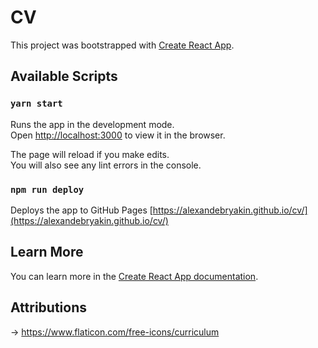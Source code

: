 # CV

This project was bootstrapped with [Create React App](https://github.com/facebook/create-react-app).

## Available Scripts

### `yarn start`

Runs the app in the development mode.\
Open [http://localhost:3000](http://localhost:3000) to view it in the browser.

The page will reload if you make edits.\
You will also see any lint errors in the console.

### `npm run deploy`

Deploys the app to GitHub Pages [https://alexandebryakin.github.io/cv/](https://alexandebryakin.github.io/cv/)

## Learn More

You can learn more in the [Create React App documentation](https://facebook.github.io/create-react-app/docs/getting-started).

## Attributions

→ https://www.flaticon.com/free-icons/curriculum
